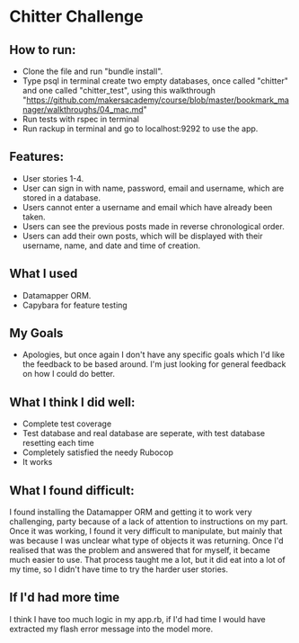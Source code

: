 Chitter Challenge
=================

How to run:
-------
- Clone the file and run "bundle install". 
- Type psql in terminal create two empty databases, once called "chitter" and one called "chitter_test", using this walkthrough "https://github.com/makersacademy/course/blob/master/bookmark_manager/walkthroughs/04_mac.md"
- Run tests with rspec in terminal  
- Run rackup in terminal and go to localhost:9292 to use the app. 

Features:
-------

- User stories 1-4. 
- User can sign in with name, password, email and username, which are stored in a database.
- Users cannot enter a username and email which have already been taken.
- Users can see the previous posts made in reverse chronological order.
- Users can add their own posts, which will be displayed with their username, name, and date and time of creation.

What I used
-----

- Datamapper ORM. 
- Capybara for feature testing

My Goals 
------
- Apologies, but once again I don't have any specific goals which I'd like the feedback to be based around. I'm just looking for general feedback on how I could do better. 

What I think I did well:
------
- Complete test coverage
- Test database and real database are seperate, with test database resetting each time 
- Completely satisfied the needy Rubocop
- It works 

What I found difficult:
-----
I found installing the Datamapper ORM and getting it to work very challenging, party because of a lack of attention to instructions on my part. Once it was working, I found it very difficult to manipulate, but mainly that was because I was unclear what type of objects it was returning. Once I'd realised that was the problem and answered that for myself, it became much easier to use. That process taught me a lot, but it did eat into a lot of my time, so I didn't have time to try the harder user stories. 

If I'd had more time
-----------
I think I have too much logic in my app.rb, if I'd had time I would have extracted my flash error message into the model more. 


